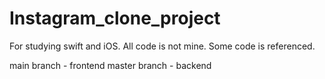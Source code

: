 # Instagram_clone_project
For studying swift and iOS. All code is not mine. Some code is referenced.

main branch - frontend 
  master branch - backend 
